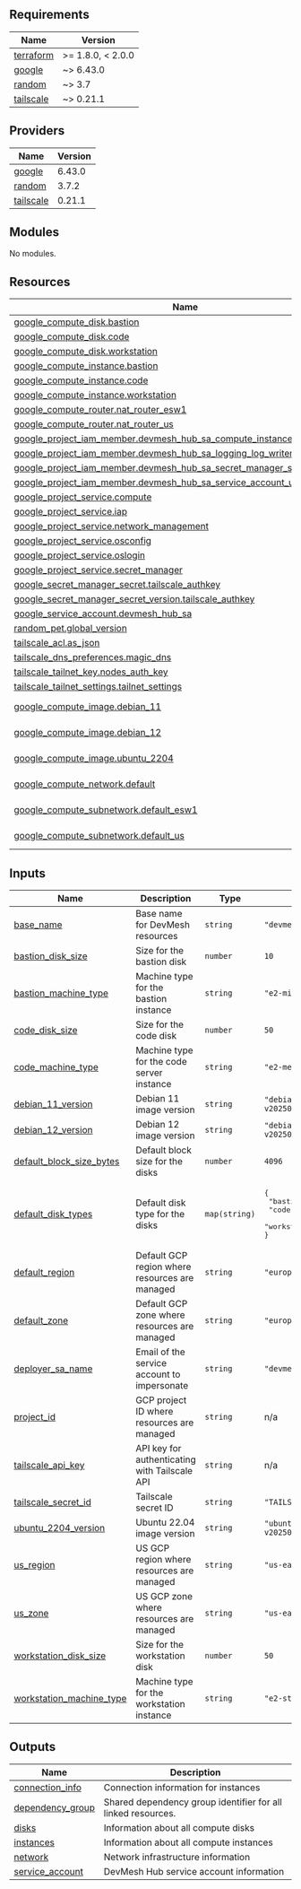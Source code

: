 <!-- BEGIN_TF_DOCS -->
## Requirements

| Name | Version |
|------|---------|
| <a name="requirement_terraform"></a> [terraform](#requirement\_terraform) | >= 1.8.0, < 2.0.0 |
| <a name="requirement_google"></a> [google](#requirement\_google) | ~> 6.43.0 |
| <a name="requirement_random"></a> [random](#requirement\_random) | ~> 3.7 |
| <a name="requirement_tailscale"></a> [tailscale](#requirement\_tailscale) | ~> 0.21.1 |

## Providers

| Name | Version |
|------|---------|
| <a name="provider_google"></a> [google](#provider\_google) | 6.43.0 |
| <a name="provider_random"></a> [random](#provider\_random) | 3.7.2 |
| <a name="provider_tailscale"></a> [tailscale](#provider\_tailscale) | 0.21.1 |

## Modules

No modules.

## Resources

| Name | Type |
|------|------|
| [google_compute_disk.bastion](https://registry.terraform.io/providers/hashicorp/google/latest/docs/resources/compute_disk) | resource |
| [google_compute_disk.code](https://registry.terraform.io/providers/hashicorp/google/latest/docs/resources/compute_disk) | resource |
| [google_compute_disk.workstation](https://registry.terraform.io/providers/hashicorp/google/latest/docs/resources/compute_disk) | resource |
| [google_compute_instance.bastion](https://registry.terraform.io/providers/hashicorp/google/latest/docs/resources/compute_instance) | resource |
| [google_compute_instance.code](https://registry.terraform.io/providers/hashicorp/google/latest/docs/resources/compute_instance) | resource |
| [google_compute_instance.workstation](https://registry.terraform.io/providers/hashicorp/google/latest/docs/resources/compute_instance) | resource |
| [google_compute_router.nat_router_esw1](https://registry.terraform.io/providers/hashicorp/google/latest/docs/resources/compute_router) | resource |
| [google_compute_router.nat_router_us](https://registry.terraform.io/providers/hashicorp/google/latest/docs/resources/compute_router) | resource |
| [google_project_iam_member.devmesh_hub_sa_compute_instance_admin](https://registry.terraform.io/providers/hashicorp/google/latest/docs/resources/project_iam_member) | resource |
| [google_project_iam_member.devmesh_hub_sa_logging_log_writer](https://registry.terraform.io/providers/hashicorp/google/latest/docs/resources/project_iam_member) | resource |
| [google_project_iam_member.devmesh_hub_sa_secret_manager_secret_accessor](https://registry.terraform.io/providers/hashicorp/google/latest/docs/resources/project_iam_member) | resource |
| [google_project_iam_member.devmesh_hub_sa_service_account_user](https://registry.terraform.io/providers/hashicorp/google/latest/docs/resources/project_iam_member) | resource |
| [google_project_service.compute](https://registry.terraform.io/providers/hashicorp/google/latest/docs/resources/project_service) | resource |
| [google_project_service.iap](https://registry.terraform.io/providers/hashicorp/google/latest/docs/resources/project_service) | resource |
| [google_project_service.network_management](https://registry.terraform.io/providers/hashicorp/google/latest/docs/resources/project_service) | resource |
| [google_project_service.osconfig](https://registry.terraform.io/providers/hashicorp/google/latest/docs/resources/project_service) | resource |
| [google_project_service.oslogin](https://registry.terraform.io/providers/hashicorp/google/latest/docs/resources/project_service) | resource |
| [google_project_service.secret_manager](https://registry.terraform.io/providers/hashicorp/google/latest/docs/resources/project_service) | resource |
| [google_secret_manager_secret.tailscale_authkey](https://registry.terraform.io/providers/hashicorp/google/latest/docs/resources/secret_manager_secret) | resource |
| [google_secret_manager_secret_version.tailscale_authkey](https://registry.terraform.io/providers/hashicorp/google/latest/docs/resources/secret_manager_secret_version) | resource |
| [google_service_account.devmesh_hub_sa](https://registry.terraform.io/providers/hashicorp/google/latest/docs/resources/service_account) | resource |
| [random_pet.global_version](https://registry.terraform.io/providers/hashicorp/random/latest/docs/resources/pet) | resource |
| [tailscale_acl.as_json](https://registry.terraform.io/providers/tailscale/tailscale/latest/docs/resources/acl) | resource |
| [tailscale_dns_preferences.magic_dns](https://registry.terraform.io/providers/tailscale/tailscale/latest/docs/resources/dns_preferences) | resource |
| [tailscale_tailnet_key.nodes_auth_key](https://registry.terraform.io/providers/tailscale/tailscale/latest/docs/resources/tailnet_key) | resource |
| [tailscale_tailnet_settings.tailnet_settings](https://registry.terraform.io/providers/tailscale/tailscale/latest/docs/resources/tailnet_settings) | resource |
| [google_compute_image.debian_11](https://registry.terraform.io/providers/hashicorp/google/latest/docs/data-sources/compute_image) | data source |
| [google_compute_image.debian_12](https://registry.terraform.io/providers/hashicorp/google/latest/docs/data-sources/compute_image) | data source |
| [google_compute_image.ubuntu_2204](https://registry.terraform.io/providers/hashicorp/google/latest/docs/data-sources/compute_image) | data source |
| [google_compute_network.default](https://registry.terraform.io/providers/hashicorp/google/latest/docs/data-sources/compute_network) | data source |
| [google_compute_subnetwork.default_esw1](https://registry.terraform.io/providers/hashicorp/google/latest/docs/data-sources/compute_subnetwork) | data source |
| [google_compute_subnetwork.default_us](https://registry.terraform.io/providers/hashicorp/google/latest/docs/data-sources/compute_subnetwork) | data source |

## Inputs

| Name | Description | Type | Default | Required |
|------|-------------|------|---------|:--------:|
| <a name="input_base_name"></a> [base\_name](#input\_base\_name) | Base name for DevMesh resources | `string` | `"devmesh"` | no |
| <a name="input_bastion_disk_size"></a> [bastion\_disk\_size](#input\_bastion\_disk\_size) | Size for the bastion disk | `number` | `10` | no |
| <a name="input_bastion_machine_type"></a> [bastion\_machine\_type](#input\_bastion\_machine\_type) | Machine type for the bastion instance | `string` | `"e2-micro"` | no |
| <a name="input_code_disk_size"></a> [code\_disk\_size](#input\_code\_disk\_size) | Size for the code disk | `number` | `50` | no |
| <a name="input_code_machine_type"></a> [code\_machine\_type](#input\_code\_machine\_type) | Machine type for the code server instance | `string` | `"e2-medium"` | no |
| <a name="input_debian_11_version"></a> [debian\_11\_version](#input\_debian\_11\_version) | Debian 11 image version | `string` | `"debian-11-bullseye-v20250610"` | no |
| <a name="input_debian_12_version"></a> [debian\_12\_version](#input\_debian\_12\_version) | Debian 12 image version | `string` | `"debian-12-bookworm-v20250610"` | no |
| <a name="input_default_block_size_bytes"></a> [default\_block\_size\_bytes](#input\_default\_block\_size\_bytes) | Default block size for the disks | `number` | `4096` | no |
| <a name="input_default_disk_types"></a> [default\_disk\_types](#input\_default\_disk\_types) | Default disk type for the disks | `map(string)` | <pre>{<br>  "bastion": "pd-standard",<br>  "code": "pd-balanced",<br>  "workstation": "pd-balanced"<br>}</pre> | no |
| <a name="input_default_region"></a> [default\_region](#input\_default\_region) | Default GCP region where resources are managed | `string` | `"europe-southwest1"` | no |
| <a name="input_default_zone"></a> [default\_zone](#input\_default\_zone) | Default GCP zone where resources are managed | `string` | `"europe-southwest1-b"` | no |
| <a name="input_deployer_sa_name"></a> [deployer\_sa\_name](#input\_deployer\_sa\_name) | Email of the service account to impersonate | `string` | `"devmesh-infra-admin"` | no |
| <a name="input_project_id"></a> [project\_id](#input\_project\_id) | GCP project ID where resources are managed | `string` | n/a | yes |
| <a name="input_tailscale_api_key"></a> [tailscale\_api\_key](#input\_tailscale\_api\_key) | API key for authenticating with Tailscale API | `string` | n/a | yes |
| <a name="input_tailscale_secret_id"></a> [tailscale\_secret\_id](#input\_tailscale\_secret\_id) | Tailscale secret ID | `string` | `"TAILSCALE_AUTHKEY"` | no |
| <a name="input_ubuntu_2204_version"></a> [ubuntu\_2204\_version](#input\_ubuntu\_2204\_version) | Ubuntu 22.04 image version | `string` | `"ubuntu-2204-jammy-v20250701"` | no |
| <a name="input_us_region"></a> [us\_region](#input\_us\_region) | US GCP region where resources are managed | `string` | `"us-east1"` | no |
| <a name="input_us_zone"></a> [us\_zone](#input\_us\_zone) | US GCP zone where resources are managed | `string` | `"us-east1-b"` | no |
| <a name="input_workstation_disk_size"></a> [workstation\_disk\_size](#input\_workstation\_disk\_size) | Size for the workstation disk | `number` | `50` | no |
| <a name="input_workstation_machine_type"></a> [workstation\_machine\_type](#input\_workstation\_machine\_type) | Machine type for the workstation instance | `string` | `"e2-standard-2"` | no |

## Outputs

| Name | Description |
|------|-------------|
| <a name="output_connection_info"></a> [connection\_info](#output\_connection\_info) | Connection information for instances |
| <a name="output_dependency_group"></a> [dependency\_group](#output\_dependency\_group) | Shared dependency group identifier for all linked resources. |
| <a name="output_disks"></a> [disks](#output\_disks) | Information about all compute disks |
| <a name="output_instances"></a> [instances](#output\_instances) | Information about all compute instances |
| <a name="output_network"></a> [network](#output\_network) | Network infrastructure information |
| <a name="output_service_account"></a> [service\_account](#output\_service\_account) | DevMesh Hub service account information |
<!-- END_TF_DOCS -->
